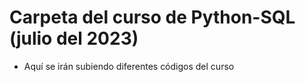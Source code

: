 # Carpeta del curso de Python-SQL (julio del 2023)
* Aquí se irán subiendo diferentes códigos del curso
